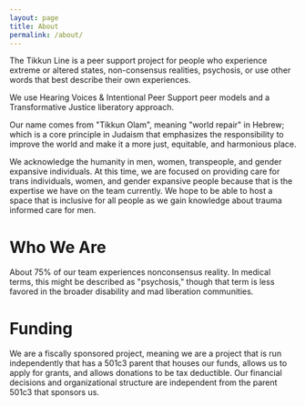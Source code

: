 ```yaml
---
layout: page
title: About
permalink: /about/
---
```


The Tikkun Line is a peer support project for people who experience extreme or altered states, non-consensus realities, psychosis, or use other words that best describe their own experiences.

We use Hearing Voices & Intentional Peer Support peer models and a Transformative Justice liberatory approach.

Our name comes from "Tikkun Olam", meaning "world repair" in Hebrew; which is a core principle in Judaism that emphasizes the responsibility to improve the world and make it a more just, equitable, and harmonious place.

We acknowledge the humanity in men, women, transpeople, and gender expansive individuals. At this time, we are focused on providing care for trans individuals, women, and gender expansive people because that is the expertise we have on the team currently. We hope to be able to host a space that is inclusive for all people as we gain knowledge about trauma informed care for men.

<div class="post-header">
	<h1 class="post-title">Who We Are</h1>
</div>
<div class="post-content">
	About 75% of our team experiences nonconsensus reality. In medical terms, this might be described as "psychosis," though that term is less favored in the broader disability and mad liberation communities.
</div>

<div class="post-header">
	<h1 class="post-title">Funding</h1>
</div>
<div class="post-content">
	We are a fiscally sponsored project, meaning we are a project that is run independently that has a 501c3 parent that houses our funds, allows us to apply for grants, and allows donations to be tax deductible. Our financial decisions and organizational structure are independent from the parent 501c3 that sponsors us.
<!-- 	<p>We are proudly fiscally sponsored* by AWN (Autistic Women & Nonbinary Network). If you would like to support our work, you can make a one-time or monthly contribution through our donation page. Thank you for your generosity!</p>

	<p><sub>*Note: "Fiscally sponsored" means AWN provides us with their 501c3 status in order for us to apply for grants as well as ensure donations are tax deductible. The Tikkun Line's and AWN's budgets are not related whatsoever.</sub></p>
 -->